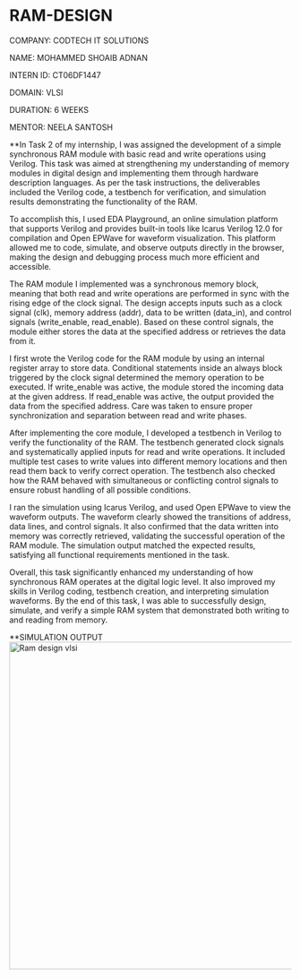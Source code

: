 # RAM-DESIGN
COMPANY: CODTECH IT SOLUTIONS

NAME: MOHAMMED SHOAIB ADNAN

INTERN ID: CT06DF1447

DOMAIN: VLSI

DURATION: 6 WEEKS

MENTOR: NEELA SANTOSH

**In Task 2 of my internship, I was assigned the development of a simple synchronous RAM module with basic read and write operations using Verilog. This task was aimed at strengthening my understanding of memory modules in digital design and implementing them through hardware description languages. As per the task instructions, the deliverables included the Verilog code, a testbench for verification, and simulation results demonstrating the functionality of the RAM.

To accomplish this, I used EDA Playground, an online simulation platform that supports Verilog and provides built-in tools like Icarus Verilog 12.0 for compilation and Open EPWave for waveform visualization. This platform allowed me to code, simulate, and observe outputs directly in the browser, making the design and debugging process much more efficient and accessible.

The RAM module I implemented was a synchronous memory block, meaning that both read and write operations are performed in sync with the rising edge of the clock signal. The design accepts inputs such as a clock signal (clk), memory address (addr), data to be written (data_in), and control signals (write_enable, read_enable). Based on these control signals, the module either stores the data at the specified address or retrieves the data from it.

I first wrote the Verilog code for the RAM module by using an internal register array to store data. Conditional statements inside an always block triggered by the clock signal determined the memory operation to be executed. If write_enable was active, the module stored the incoming data at the given address. If read_enable was active, the output provided the data from the specified address. Care was taken to ensure proper synchronization and separation between read and write phases.

After implementing the core module, I developed a testbench in Verilog to verify the functionality of the RAM. The testbench generated clock signals and systematically applied inputs for read and write operations. It included multiple test cases to write values into different memory locations and then read them back to verify correct operation. The testbench also checked how the RAM behaved with simultaneous or conflicting control signals to ensure robust handling of all possible conditions.

I ran the simulation using Icarus Verilog, and used Open EPWave to view the waveform outputs. The waveform clearly showed the transitions of address, data lines, and control signals. It also confirmed that the data written into memory was correctly retrieved, validating the successful operation of the RAM module. The simulation output matched the expected results, satisfying all functional requirements mentioned in the task.

Overall, this task significantly enhanced my understanding of how synchronous RAM operates at the digital logic level. It also improved my skills in Verilog coding, testbench creation, and interpreting simulation waveforms. By the end of this task, I was able to successfully design, simulate, and verify a simple RAM system that demonstrated both writing to and reading from memory.

**SIMULATION OUTPUT
<img width="1905" height="585" alt="Ram design vlsi" src="https://github.com/user-attachments/assets/a659360e-3c49-4328-9d29-940e620e98af" />

